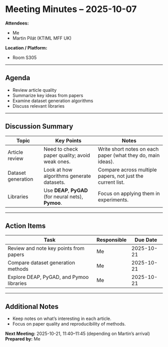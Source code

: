 # Meeting Minutes – 2025-10-07

**Attendees:**  
- Me  
- Martin Pilát (KTIML MFF UK)

**Location / Platform:**  
- Room S305

---

## Agenda
- Review article quality  
- Summarize key ideas from papers  
- Examine dataset generation algorithms  
- Discuss relevant libraries  

---

## Discussion Summary

| Topic | Key Points | Notes |
|-------|-------------|-------|
| Article review | Need to check paper quality; avoid weak ones. | Write short notes on each paper (what they do, main ideas). |
| Dataset generation | Look at how algorithms generate datasets. | Compare across multiple papers, not just the current list. |
| Libraries | Use **DEAP**, **PyGAD** (for neural nets), **Pymoo**. | Focus on applying them in experiments. |

---

## Action Items

| Task | Responsible | Due Date |
|------|--------------|----------|
| Review and note key points from papers | Me | 2025-10-21 |
| Compare dataset generation methods | Me | 2025-10-21 |
| Explore DEAP, PyGAD, and Pymoo libraries | Me | 2025-10-21 |

---

## Additional Notes
- Keep notes on what’s interesting in each article.  
- Focus on paper quality and reproducibility of methods.  

**Next Meeting:** 2025-10-21, 11:40–11:45 (depending on Martin’s arrival)  
**Prepared by:** Me
